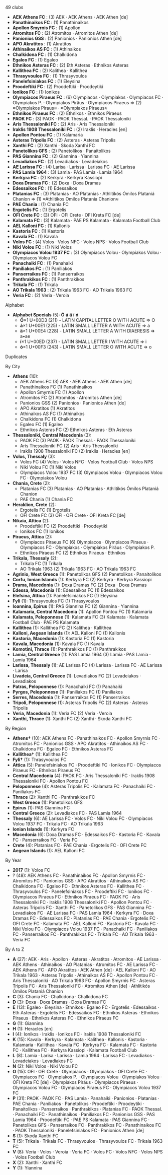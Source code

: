 49 clubs

- **AEK Athens FC** : (3) AEK · AEK Athens · AEK Athen [de]
- **Panathinaikos FC** : (1) Panathinaikos
- **Apollon Smyrnis FC** : (1) Apollon
- **Atromitos FC** : (2) Atromitos · Atromitos Athen [de]
- **Panionios GSS** : (2) Panionios · Panionios Athen [de]
- **APO Akratitos** : (1) Akratitos
- **Athinaikos AS FC** : (1) Athinaikos
- **Chalkidona FC** : (1) Chalkidona
- **Egaleo FC** : (1) Egaleo
- **Ethnikos Asteras FC** : (2) Eth Asteras · Ethnikos Asteras
- **Kallithea FC** : (2) Kalithea · Kallithea
- **Thrasyvoulos FC** : (1) Thrasyvoulos
- **Panelefsiniakos FC** : (1) Eleysina
- **Proodeftiki FC** : (2) Proodeftiki · Proodeytiki
- **Ionikos FC** : (1) Ionikos
- **Olympiacos Piraeus FC** : (6) Olympiacos · Olympiakos · Olympiacos FC · Olympiakos P. · Olympiakos Piräus · Olympiacos Piraeus ⇒ (2) ≈Olympiakos Piraus≈ · ≈Olympiakos Piraeus≈
- **Ethnikos Piraeus FC** : (2) Ethnikos · Ethnikos Piraeus
- **PAOK FC** : (3) PAOK · PAOK Thessal. · PAOK Thessaloniki
- **Aris Thessaloniki FC** : (2) Aris · Aris Thessaloniki
- **Iraklis 1908 Thessaloniki FC** : (2) Iraklis · Heracles [en]
- **Apollon Pontou FC** : (1) Kalamaria
- **Asteras Tripolis FC** : (2) Asteras · Asteras Tripolis
- **Xanthi FC** : (2) Xanthi · Skoda Xanthi FC
- **Panetolikos GFS** : (2) Panetolikos · Panaitolikos
- **PAS Giannina FC** : (2) Giannina · Yiannina
- **Levadiakos FC** : (2) Levadiakos · Levadeiakos
- **AE Larissa FC** : (4) Larisa · Larissa · Larissa FC · AE Larissa
- **PAS Lamia 1964** : (3) Lamia · PAS Lamia · Lamia 1964
- **Kerkyra FC** : (2) Kerkyra · Kerkyra Kassiopi
- **Doxa Dramas FC** : (2) Doxa · Doxa Dramas
- **Edessaikos FC** : (1) Edessaikos
- **Platanias FC** : (3) Platanias · AO Platanias · Athlitikós Ómilos Plataniá Chaníon ⇒ (1) ≈Athlitikos Omilos Platania Chanion≈
- **PAE Chania** : (1) Chania FC
- **Ergotelis FC** : (1) Ergotelis
- **OFI Crete FC** : (3) OFI · OFI Crete · OFI Kreta FC [de]
- **Kalamata FC** : (3) Kalamata · PAE PS Kalamata · Kalamata Football Club
- **AEL Kalloni FC** : (1) Kallonis
- **Kastoria FC** : (1) Kastoria
- **Kavala FC** : (1) Kavala
- **Volos FC** : (4) Volos · Volos NFC · Volos NPS · Volos Football Club
- **Niki Volou FC** : (1) Niki Volos
- **Olympiacos Volou 1937 FC** : (3) Olympiacos Volou · Olympiakos Volou · Olympiacos Volou FC
- **Panachaiki FC** : (1) Panahaiki
- **Paniliakos FC** : (1) Paniliakos
- **Panserraikos FC** : (1) Panserraikos
- **Panthrakikos FC** : (1) Panthrakikos
- **Trikala FC** : (1) Trikala
- **AO Trikala 1963** : (2) Trikala 1963 FC · AO Trikala 1963 FC
- **Veria FC** : (2) Veria · Veroia




Alphabet

- **Alphabet Specials** (5):  **Ó**  **á**  **ä**  **í**  **ó** 
  - **Ó**×1 U+00D3 (211) - LATIN CAPITAL LETTER O WITH ACUTE ⇒ O
  - **á**×1 U+00E1 (225) - LATIN SMALL LETTER A WITH ACUTE ⇒ a
  - **ä**×1 U+00E4 (228) - LATIN SMALL LETTER A WITH DIAERESIS ⇒ a•ae
  - **í**×1 U+00ED (237) - LATIN SMALL LETTER I WITH ACUTE ⇒ i
  - **ó**×1 U+00F3 (243) - LATIN SMALL LETTER O WITH ACUTE ⇒ o




Duplicates





By City

- **Athens** (10): 
  - AEK Athens FC  (3) AEK · AEK Athens · AEK Athen [de]
  - Panathinaikos FC  (1) Panathinaikos
  - Apollon Smyrnis FC  (1) Apollon
  - Atromitos FC  (2) Atromitos · Atromitos Athen [de]
  - Panionios GSS  (2) Panionios · Panionios Athen [de]
  - APO Akratitos  (1) Akratitos
  - Athinaikos AS FC  (1) Athinaikos
  - Chalkidona FC  (1) Chalkidona
  - Egaleo FC  (1) Egaleo
  - Ethnikos Asteras FC  (2) Ethnikos Asteras · Eth Asteras
- **Thessaloniki, Central Macedonia** (3): 
  - PAOK FC  (3) PAOK · PAOK Thessal. · PAOK Thessaloniki
  - Aris Thessaloniki FC  (2) Aris · Aris Thessaloniki
  - Iraklis 1908 Thessaloniki FC  (2) Iraklis · Heracles [en]
- **Volos, Thessaly** (3): 
  - Volos FC  (4) Volos · Volos NFC · Volos Football Club · Volos NPS
  - Niki Volou FC  (1) Niki Volos
  - Olympiacos Volou 1937 FC  (3) Olympiacos Volou · Olympiacos Volou FC · Olympiakos Volou
- **Chania, Crete** (2): 
  - Platanias FC  (3) Platanias · AO Platanias · Athlitikós Ómilos Plataniá Chaníon
  - PAE Chania  (1) Chania FC
- **Heraklion, Crete** (2): 
  - Ergotelis FC  (1) Ergotelis
  - OFI Crete FC  (3) OFI · OFI Crete · OFI Kreta FC [de]
- **Nikaia, Attica** (2): 
  - Proodeftiki FC  (2) Proodeftiki · Proodeytiki
  - Ionikos FC  (1) Ionikos
- **Piraeus, Attica** (2): 
  - Olympiacos Piraeus FC  (6) Olympiacos · Olympiacos Piraeus · Olympiacos FC · Olympiakos · Olympiakos Piräus · Olympiakos P.
  - Ethnikos Piraeus FC  (2) Ethnikos Piraeus · Ethnikos
- **Trikala, Thessaly** (2): 
  - Trikala FC  (1) Trikala
  - AO Trikala 1963  (2) Trikala 1963 FC · AO Trikala 1963 FC
- **Agrinio, West Greece** (1): Panetolikos GFS  (2) Panetolikos · Panaitolikos
- **Corfu, Ionian Islands** (1): Kerkyra FC  (2) Kerkyra · Kerkyra Kassiopi
- **Drama, Macedonia** (1): Doxa Dramas FC  (2) Doxa · Doxa Dramas
- **Edessa, Macedonia** (1): Edessaikos FC  (1) Edessaikos
- **Elefsina, Attica** (1): Panelefsiniakos FC  (1) Eleysina
- **Fyli** (1): Thrasyvoulos FC  (1) Thrasyvoulos
- **Ioannina, Epirus** (1): PAS Giannina FC  (2) Giannina · Yiannina
- **Kalamaria, Central Macedonia** (1): Apollon Pontou FC  (1) Kalamaria
- **Kalamata, Peloponnese** (1): Kalamata FC  (3) Kalamata · Kalamata Football Club · PAE PS Kalamata
- **Kallithea** (1): Kallithea FC  (2) Kalithea · Kallithea
- **Kalloni, Aegean Islands** (1): AEL Kalloni FC  (1) Kallonis
- **Kastoria, Macedonia** (1): Kastoria FC  (1) Kastoria
- **Kavala, Macedonia** (1): Kavala FC  (1) Kavala
- **Komotini, Thrace** (1): Panthrakikos FC  (1) Panthrakikos
- **Lamia, Central Greece** (1): PAS Lamia 1964  (3) Lamia · PAS Lamia · Lamia 1964
- **Larissa, Thessaly** (1): AE Larissa FC  (4) Larissa · Larissa FC · AE Larissa · Larisa
- **Livadeia, Central Greece** (1): Levadiakos FC  (2) Levadeiakos · Levadiakos
- **Patras, Peloponnese** (1): Panachaiki FC  (1) Panahaiki
- **Pyrgos, Peloponnese** (1): Paniliakos FC  (1) Paniliakos
- **Serres, Macedonia** (1): Panserraikos FC  (1) Panserraikos
- **Tripoli, Peloponnese** (1): Asteras Tripolis FC  (2) Asteras · Asteras Tripolis
- **Veria, Macedonia** (1): Veria FC  (2) Veria · Veroia
- **Xanthi, Thrace** (1): Xanthi FC  (2) Xanthi · Skoda Xanthi FC




By Region

- **Athens†** (10):   AEK Athens FC · Panathinaikos FC · Apollon Smyrnis FC · Atromitos FC · Panionios GSS · APO Akratitos · Athinaikos AS FC · Chalkidona FC · Egaleo FC · Ethnikos Asteras FC
- **Kallithea†** (1):   Kallithea FC
- **Fyli†** (1):   Thrasyvoulos FC
- **Attica** (5):   Panelefsiniakos FC · Proodeftiki FC · Ionikos FC · Olympiacos Piraeus FC · Ethnikos Piraeus FC
- **Central Macedonia** (4):   PAOK FC · Aris Thessaloniki FC · Iraklis 1908 Thessaloniki FC · Apollon Pontou FC
- **Peloponnese** (4):   Asteras Tripolis FC · Kalamata FC · Panachaiki FC · Paniliakos FC
- **Thrace** (2):   Xanthi FC · Panthrakikos FC
- **West Greece** (1):   Panetolikos GFS
- **Epirus** (1):   PAS Giannina FC
- **Central Greece** (2):   Levadiakos FC · PAS Lamia 1964
- **Thessaly** (6):   AE Larissa FC · Volos FC · Niki Volou FC · Olympiacos Volou 1937 FC · Trikala FC · AO Trikala 1963
- **Ionian Islands** (1):   Kerkyra FC
- **Macedonia** (6):   Doxa Dramas FC · Edessaikos FC · Kastoria FC · Kavala FC · Panserraikos FC · Veria FC
- **Crete** (4):   Platanias FC · PAE Chania · Ergotelis FC · OFI Crete FC
- **Aegean Islands** (1):   AEL Kalloni FC




By Year

- **2017** (1):   Volos FC
- ? (48):   AEK Athens FC · Panathinaikos FC · Apollon Smyrnis FC · Atromitos FC · Panionios GSS · APO Akratitos · Athinaikos AS FC · Chalkidona FC · Egaleo FC · Ethnikos Asteras FC · Kallithea FC · Thrasyvoulos FC · Panelefsiniakos FC · Proodeftiki FC · Ionikos FC · Olympiacos Piraeus FC · Ethnikos Piraeus FC · PAOK FC · Aris Thessaloniki FC · Iraklis 1908 Thessaloniki FC · Apollon Pontou FC · Asteras Tripolis FC · Xanthi FC · Panetolikos GFS · PAS Giannina FC · Levadiakos FC · AE Larissa FC · PAS Lamia 1964 · Kerkyra FC · Doxa Dramas FC · Edessaikos FC · Platanias FC · PAE Chania · Ergotelis FC · OFI Crete FC · Kalamata FC · AEL Kalloni FC · Kastoria FC · Kavala FC · Niki Volou FC · Olympiacos Volou 1937 FC · Panachaiki FC · Paniliakos FC · Panserraikos FC · Panthrakikos FC · Trikala FC · AO Trikala 1963 · Veria FC






By A to Z

- **A** (27): AEK · Aris · Apollon · Asteras · Akratitos · Atromitos · AE Larissa · AEK Athens · Athinaikos · AO Platanias · Atromitos FC · AE Larissa FC · AEK Athens FC · APO Akratitos · AEK Athen [de] · AEL Kalloni FC · AO Trikala 1963 · Asteras Tripolis · Athinaikos AS FC · Apollon Pontou FC · Aris Thessaloniki · AO Trikala 1963 FC · Apollon Smyrnis FC · Asteras Tripolis FC · Aris Thessaloniki FC · Atromitos Athen [de] · Athlitikós Ómilos Plataniá Chaníon
- **C** (3): Chania FC · Chalkidona · Chalkidona FC
- **D** (3): Doxa · Doxa Dramas · Doxa Dramas FC
- **E** (13): Egaleo · Eleysina · Ethnikos · Egaleo FC · Ergotelis · Edessaikos · Eth Asteras · Ergotelis FC · Edessaikos FC · Ethnikos Asteras · Ethnikos Piraeus · Ethnikos Asteras FC · Ethnikos Piraeus FC
- **G** (1): Giannina
- **H** (1): Heracles [en]
- **I** (4): Ionikos · Iraklis · Ionikos FC · Iraklis 1908 Thessaloniki FC
- **K** (15): Kavala · Kerkyra · Kalamata · Kalithea · Kallonis · Kastoria · Kalamaria · Kallithea · Kavala FC · Kerkyra FC · Kalamata FC · Kastoria FC · Kallithea FC · Kerkyra Kassiopi · Kalamata Football Club
- **L** (8): Lamia · Larisa · Larissa · Lamia 1964 · Larissa FC · Levadiakos · Levadeiakos · Levadiakos FC
- **N** (2): Niki Volos · Niki Volou FC
- **O** (15): OFI · OFI Crete · Olympiacos · Olympiakos · OFI Crete FC · Olympiacos FC · Olympiakos P. · Olympiacos Volou · Olympiakos Volou · OFI Kreta FC [de] · Olympiakos Piräus · Olympiacos Piraeus · Olympiacos Volou FC · Olympiacos Piraeus FC · Olympiacos Volou 1937 FC
- **P** (31): PAOK · PAOK FC · PAS Lamia · Panahaiki · Panionios · Platanias · PAE Chania · Paniliakos · Panetolikos · Proodeftiki · Proodeytiki · Panaitolikos · Panserraikos · Panthrakikos · Platanias FC · PAOK Thessal. · Panachaiki FC · Panathinaikos · Paniliakos FC · Panionios GSS · PAS Lamia 1964 · Proodeftiki FC · PAE PS Kalamata · PAS Giannina FC · Panetolikos GFS · Panserraikos FC · Panthrakikos FC · Panathinaikos FC · PAOK Thessaloniki · Panelefsiniakos FC · Panionios Athen [de]
- **S** (1): Skoda Xanthi FC
- **T** (5): Trikala · Trikala FC · Thrasyvoulos · Thrasyvoulos FC · Trikala 1963 FC
- **V** (8): Veria · Volos · Veroia · Veria FC · Volos FC · Volos NFC · Volos NPS · Volos Football Club
- **X** (2): Xanthi · Xanthi FC
- **Y** (1): Yiannina




